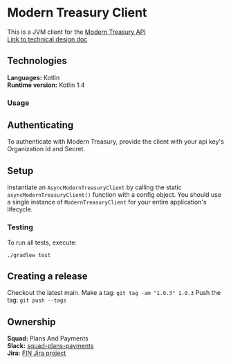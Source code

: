 # Modern Treasury Client

This is a JVM client for the [Modern Treasury API](https://docs.moderntreasury.com/reference)  
[Link to technical design doc](https://docs.google.com/document/d/1jRiC7TdkA88_Wto7dya_EP4Ok6S7McJbvGh6JYIRB6g/edit#)

## Technologies
**Languages:** Kotlin  
**Runtime version:** Kotlin 1.4

### Usage
## Authenticating
To authenticate with Modern Treasury, provide the client with your api key's Organization Id and Secret.

## Setup
Instantiate an `AsyncModernTreasuryClient` by calling the static `asyncModernTreasuryClient()` function with a config object. You should use 
a single instance of `ModernTreasuryClient` for your entire application's lifecycle.

### Testing
To run all tests, execute:
```
./gradlew test
```

## Creating a release
Checkout the latest main.
Make a tag: `git tag -am "1.0.3" 1.0.3`
Push the tag: `git push --tags`

## Ownership
**Squad:** Plans And Payments  
**Slack:** [squad-plans-payments](https://classpass.slack.com/archives/CFW7SMMQF)  
**Jira:** [FIN Jira project](https://classpass.atlassian.net/jira/software/c/projects/FIN/issues/)  
